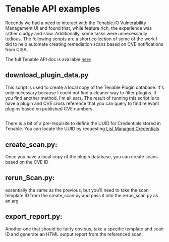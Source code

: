 # Tenable API examples

Recently we had a need to interact with the Tenable.IO Vulnerability Management UI and found that, while feature rich, the experience was rather cludgy and slow.  Additionally, some tasks were unnecessarily tedious.  The following scripts are a short collection of some of the work I did to help automate creating remediation scans based on CVE notifications from CISA.

The full Tenable API doc is available [here](https://developer.tenable.com/reference/navigate)


## download_plugin_data.py
This script is used to create a local copy of the Tenable Plugin database.  It's only necessary because I could not find a cleaner way to filter plugins.  If you find another method, I'm all ears.  The result of running this script is to have a plugin and CVE cross reference that you can query to find relevant plugins based on published CVE numbers.

##
There is a bit of a pre-requisite to define the UUID for Credentials stored in Tenable.  You can locate the UUID by requesting [List Managed Credentials](https://developer.tenable.com/reference/credentials-list)

## create_scan.py: 
Once you have a local copy of the plugin database, you can create scans based on the CVE ID


## rerun_Scan.py:
essentially the same as the previous, but you'll need to take the scan template ID from the create_scan.py and pass it into the rerun_scan.py as an arg

## export_report.py:
Another one that should be fairly obvious, take a specific template and scan ID and generate an HTML output report from the referenced scan.